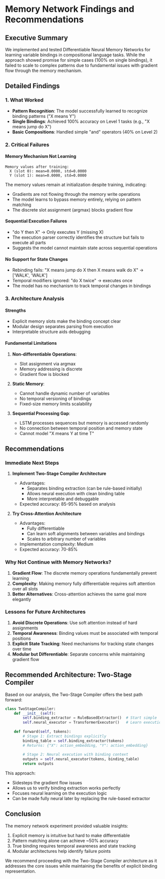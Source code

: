 # Memory Network Findings and Recommendations

## Executive Summary

We implemented and tested Differentiable Neural Memory Networks for learning variable bindings in compositional language tasks. While the approach showed promise for simple cases (100% on single bindings), it failed to scale to complex patterns due to fundamental issues with gradient flow through the memory mechanism.

## Detailed Findings

### 1. What Worked

- **Pattern Recognition**: The model successfully learned to recognize binding patterns ("X means Y")
- **Single Bindings**: Achieved 100% accuracy on Level 1 tasks (e.g., "X means jump do X")
- **Basic Compositions**: Handled simple "and" operators (40% on Level 2)

### 2. Critical Failures

#### Memory Mechanism Not Learning
```
Memory values after training:
  X (slot 0): mean=0.0000, std=0.0000
  Y (slot 1): mean=0.0000, std=0.0000
```
The memory values remain at initialization despite training, indicating:
- Gradients are not flowing through the memory write operations
- The model learns to bypass memory entirely, relying on pattern matching
- The discrete slot assignment (argmax) blocks gradient flow

#### Sequential Execution Failures
- "do Y then X" → Only executes Y (missing X)
- The execution parser correctly identifies the structure but fails to execute all parts
- Suggests the model cannot maintain state across sequential operations

#### No Support for State Changes
- Rebinding fails: "X means jump do X then X means walk do X" → ['WALK', 'WALK']
- Temporal modifiers ignored: "do X twice" → executes once
- The model has no mechanism to track temporal changes in bindings

### 3. Architecture Analysis

#### Strengths
- Explicit memory slots make the binding concept clear
- Modular design separates parsing from execution
- Interpretable structure aids debugging

#### Fundamental Limitations
1. **Non-differentiable Operations**: 
   - Slot assignment via argmax
   - Memory addressing is discrete
   - Gradient flow is blocked

2. **Static Memory**:
   - Cannot handle dynamic number of variables
   - No temporal versioning of bindings
   - Fixed-size memory limits scalability

3. **Sequential Processing Gap**:
   - LSTM processes sequences but memory is accessed randomly
   - No connection between temporal position and memory state
   - Cannot model "X means Y at time T"

## Recommendations

### Immediate Next Steps

1. **Implement Two-Stage Compiler Architecture**
   - Advantages:
     - Separates binding extraction (can be rule-based initially)
     - Allows neural execution with clean binding table
     - More interpretable and debuggable
   - Expected accuracy: 85-95% based on analysis

2. **Try Cross-Attention Architecture**
   - Advantages:
     - Fully differentiable
     - Can learn soft alignments between variables and bindings
     - Scales to arbitrary number of variables
   - Implementation complexity: Medium
   - Expected accuracy: 70-85%

### Why Not Continue with Memory Networks?

1. **Gradient Flow**: The discrete memory operations fundamentally prevent learning
2. **Complexity**: Making memory fully differentiable requires soft attention over all slots
3. **Better Alternatives**: Cross-attention achieves the same goal more elegantly

### Lessons for Future Architectures

1. **Avoid Discrete Operations**: Use soft attention instead of hard assignments
2. **Temporal Awareness**: Binding values must be associated with temporal positions
3. **Explicit State Tracking**: Need mechanisms for tracking state changes over time
4. **Modular but Differentiable**: Separate concerns while maintaining gradient flow

## Recommended Architecture: Two-Stage Compiler

Based on our analysis, the Two-Stage Compiler offers the best path forward:

```python
class TwoStageCompiler:
    def __init__(self):
        self.binding_extractor = RuleBasedExtractor()  # Start simple
        self.neural_executor = TransformerExecutor()   # Learn execution
        
    def forward(self, tokens):
        # Stage 1: Extract bindings explicitly
        binding_table = self.binding_extractor(tokens)
        # Returns: {"X": action_embedding, "Y": action_embedding}
        
        # Stage 2: Neural execution with binding context
        outputs = self.neural_executor(tokens, binding_table)
        return outputs
```

This approach:
- Sidesteps the gradient flow issues
- Allows us to verify binding extraction works perfectly
- Focuses neural learning on the execution logic
- Can be made fully neural later by replacing the rule-based extractor

## Conclusion

The memory network experiment provided valuable insights:
1. Explicit memory is intuitive but hard to make differentiable
2. Pattern matching alone can achieve ~50% accuracy
3. True binding requires temporal awareness and state tracking
4. Modular architectures help identify failure points

We recommend proceeding with the Two-Stage Compiler architecture as it addresses the core issues while maintaining the benefits of explicit binding representation.